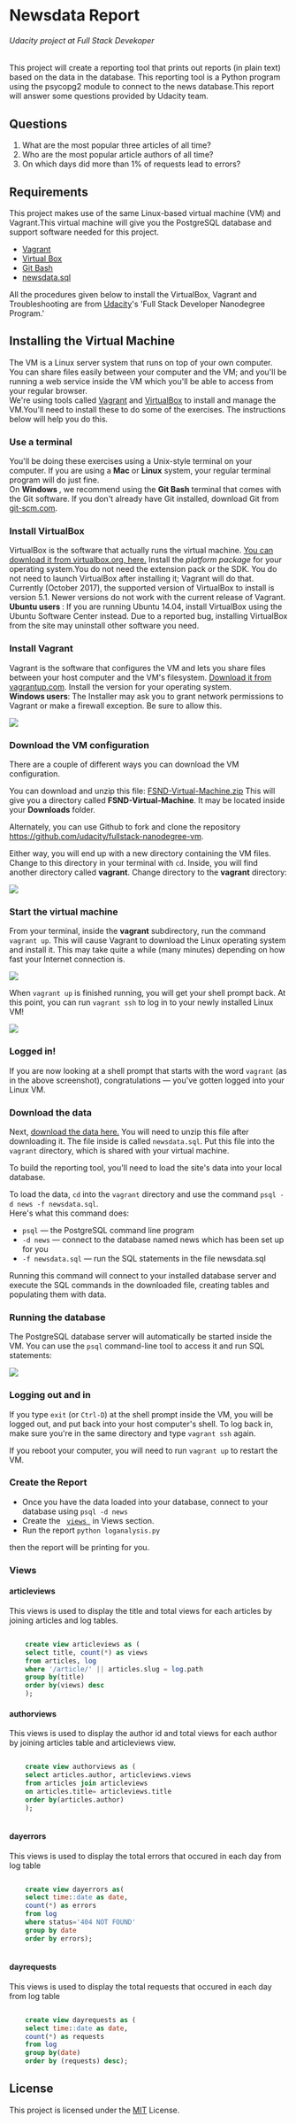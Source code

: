 <h1> Newsdata Report</h1>
<h6> Udacity project at Full Stack Devekoper</h6>

This project will create a reporting tool that prints out reports (in plain text) based on the data in the database. 
This reporting tool is a Python program using the psycopg2 module to connect to the news database.This report will answer some
questions provided by Udacity team.

<h2> Questions </h2>

<ol>
  <li>What are the most popular three articles of all time? </li>
  <li>Who are the most popular article authors of all time? </li>
  <li>On which days did more than 1% of requests lead to errors?</li>
 </ol>
 
 <h2> Requirements </h2>
 
 This project makes use of the same Linux-based virtual machine (VM) and Vagrant.This virtual machine will give you the
 PostgreSQL database and support software needed for this project.
 
 <ul>
  <li><a href="https://www.vagrantup.com/">Vagrant</a></li>
  <li><a href="https://www.virtualbox.org/wiki/Download_Old_Builds_5_1">Virtual Box</a></li>
  <li><a href="https://git-scm.com/downloads">Git Bash</a></li>
  <li><a href="https://d17h27t6h515a5.cloudfront.net/topher/2016/August/57b5f748_newsdata/newsdata.zip">newsdata.sql</a></li>
 </ul>
 
 All the procedures given below to install the VirtualBox, Vagrant and Troubleshooting are from <a href="www.udacity.com">Udacity</a>'s 
 'Full Stack Developer Nanodegree Program.'
 
 <h2>Installing the Virtual Machine</h2>
 The VM is a Linux server system that runs on top of your own computer. You can share files easily between your computer and the VM; 
 and you'll be running a web service inside the VM which you'll be able to access from your regular browser.
<br/>
We're using tools called <a href="https://www.vagrantup.com/">Vagrant</a> and <a href="https://www.virtualbox.org/wiki/Download_Old_Builds_5_1">VirtualBox</a> 
to install and manage the VM.You'll need to install these to do some of the exercises. 
The instructions below will help you do this.

<h3> Use a terminal</h3>
You'll be doing these exercises using a Unix-style terminal on your computer.
If you are using a <strong>Mac</strong> or <strong>Linux</strong> system, your regular terminal program will do just fine. 
<br />
On <strong> Windows </strong>, we recommend using the <strong>Git Bash</strong> terminal that comes with the Git software. 
If you don't already have Git installed, download Git from <a href="https://git-scm.com/downloads">git-scm.com</a>.
<br>
<h3>Install VirtualBox</h3>
VirtualBox is the software that actually runs the virtual machine. <a href="https://www.virtualbox.org/wiki/Download_Old_Builds_5_1" >
You can download it from virtualbox.org, here.<a>
Install the <em>platform package</em> for your operating system.You do not need the extension pack or the SDK. You do not need to launch 
VirtualBox after installing it; Vagrant will do that.
<br>
Currently (October 2017), the supported version of VirtualBox to install is version 5.1. Newer versions do not work with the 
current release of Vagrant.
<br />
<strong> Ubuntu users </strong>: If you are running Ubuntu 14.04, install VirtualBox using the Ubuntu Software Center instead.
Due to a reported bug, installing VirtualBox from the site may uninstall other software you need.
<br />
<h3> Install Vagrant </h3>

Vagrant is the software that configures the VM and lets you share files between your host computer and the VM's filesystem.
<a href="https://www.vagrantup.com/downloads.html" >Download it from vagrantup.com</a>. Install the version for your operating system.
<br/>
<strong>Windows users</strong>: The Installer may ask you to grant network permissions to Vagrant or make a firewall exception. 
Be sure to allow this.

<img aligen="center" src="https://d17h27t6h515a5.cloudfront.net/topher/2016/December/584881ee_screen-shot-2016-12-07-at-13.40.43/screen-shot-2016-12-07-at-13.40.43.png">



<h3> Download the VM configuration</h3>

<p>There are a couple of different ways you can download the VM configuration.</p>
<p>You can download and unzip this file: <a target="_blank" href="https://s3.amazonaws.com/video.udacity-data.com/topher/2018/April/5acfbfa3_fsnd-virtual-machine/fsnd-virtual-machine.zip">FSND-Virtual-Machine.zip</a> 
This will give you a directory called <strong>FSND-Virtual-Machine</strong>. It may be located inside your <strong>Downloads</strong> folder.</p>
<p>Alternately, you can use Github to fork and clone the repository <a target="_blank" href="https://github.com/udacity/fullstack-nanodegree-vm">https://github.com/udacity/fullstack-nanodegree-vm</a>.</p>
<p>Either way, you will end up with a new directory containing the VM files. Change to this directory in your terminal with <code>cd</code>. 
Inside, you will find another directory called <strong>vagrant</strong>. Change directory to the <strong>vagrant</strong> directory:</p>

<img src="https://d17h27t6h515a5.cloudfront.net/topher/2016/December/58487f12_screen-shot-2016-12-07-at-13.28.31/screen-shot-2016-12-07-at-13.28.31.png">


<h3>Start the virtual machine</h3>

<p>From your terminal, inside the <strong>vagrant</strong> subdirectory, run the command <code>vagrant up</code>. 
This will cause Vagrant to download the Linux operating system and install it. This may take quite a while (many minutes) 
depending on how fast your Internet connection is.</p>

<img src="https://d17h27t6h515a5.cloudfront.net/topher/2016/December/58488603_screen-shot-2016-12-07-at-13.57.50/screen-shot-2016-12-07-at-13.57.50.png">


<p>When <code>vagrant up</code> is finished running, you will get your shell prompt back. At this point, 
you can run <code>vagrant ssh</code> to log in to your newly installed Linux VM!</p>

<img src="https://d17h27t6h515a5.cloudfront.net/topher/2016/December/58488962_screen-shot-2016-12-07-at-14.12.29/screen-shot-2016-12-07-at-14.12.29.png">


<h3>Logged in!</h3>

<p>If you are now looking at a shell prompt that starts with the word <code>vagrant</code> (as in the above screenshot), 
congratulations — you've gotten logged into your Linux VM.</p>

<h3>Download the data</h3>

<p>Next, <a target="_blank" href="https://d17h27t6h515a5.cloudfront.net/topher/2016/August/57b5f748_newsdata/newsdata.zip">download 
the data here.</a> You will need to unzip this file after downloading it. The file inside is called <code>newsdata.sql</code>.
Put this file into the <code>vagrant</code> directory, which is shared with your virtual machine.</p>
<p>To build the reporting tool, you'll need to load the site's data into your local database. 
<p>To load the data, <code>cd</code> into the <code>vagrant</code> directory and use the 
command <code>psql -d news -f newsdata.sql</code>.<br>Here's what this command does:</p>
<ul>
<li><code>psql</code> — the PostgreSQL command line program</li>
<li><code>-d news</code> — connect to the database named news which has been set up for you</li>
<li><code>-f newsdata.sql</code> — run the SQL statements in the file newsdata.sql</li>
</ul>
<p>Running this command will connect to your installed database server and execute the SQL commands in the downloaded file,
  creating tables and populating them with data. </p>


<h3 >Running the database</h3>
<p>The PostgreSQL database server will automatically be started inside the VM. You can use the <code>psql</code> command-line 
tool to access it and run SQL statements:</p>
<img src="https://d17h27t6h515a5.cloudfront.net/topher/2016/December/58489186_screen-shot-2016-12-07-at-14.46.25/screen-shot-2016-12-07-at-14.46.25.png">

<h3>Logging out and in</h3>
<p>If you type <code>exit</code> (or <code>Ctrl-D</code>) at the shell prompt inside the VM, 
you will be logged out, and put back into your host computer's shell. To log back in, make sure you're in the same
directory and type <code>vagrant ssh</code> again.</p>
<p>If you reboot your computer, you will need to run <code>vagrant up</code> to restart the VM.</p>

<h3>Create the Report</h3>
<ul>
	<li> Once you have the data loaded into your database, connect to your database using <code>psql -d news</code></li>
	<li> Create the <code> <a href="#views">views </a></code> in Views section.</li>
	<li> Run the report <code>python loganalysis.py</code></li>

</ul>
then the report will be printing for you.

<h3 id="views">Views</h3>

<h4> articleviews </h4>

<p> This views is used to display the title and total views for each articles by joining articles and log tables.</p>

```sql

	create view articleviews as (
	select title, count(*) as views 
	from articles, log 
	where '/article/' || articles.slug = log.path 
	group by(title) 
	order by(views) desc
	);

```

<h4> authorviews </h4>

<p> This views is used to display the author id and total views for each author by joining articles table  and articleviews view.</p>

```sql

	create view authorviews as (
	select articles.author, articleviews.views 
	from articles join articleviews 
	on articles.title= articleviews.title 
	order by(articles.author)
	);
  
```
<h4> dayerrors </h4>

<p> This views is used to display the total errors that occured in each day  from log table</p>

```sql

	create view dayerrors as(
	select time::date as date, 
	count(*) as errors 
	from log 
	where status='404 NOT FOUND' 
	group by date 
	order by errors);
  
```

<h4> dayrequests </h4>

<p> This views is used to display the total requests that occured in each day  from log table</p>

```sql

	create view dayrequests as (
	select time::date as date, 
	count(*) as requests 
	from log 
	group by(date) 
	order by (requests) desc);

```

<h2>License</h2>
<p>This project is licensed under the <a href="https://github.com/MayAlalawi">MIT</a> License.</p>